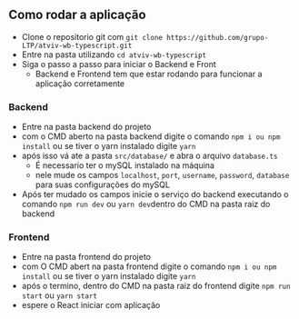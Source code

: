 
## Como rodar a aplicação
- Clone o repositorio git com `git clone https://github.com/grupo-LTP/atviv-wb-typescript.git`
- Entre na pasta utilizando `cd atviv-wb-typescript`
- Siga o passo a passo para iniciar o Backend e Front
  - Backend e Frontend tem que estar rodando para funcionar a aplicação corretamente 
### Backend
- Entre na pasta backend do projeto
- com o CMD aberto na pasta backend digite o comando `npm i ou npm install` ou se tiver o yarn instalado digite `yarn`
- após isso vá ate a pasta `src/database/` e abra o arquivo `database.ts`
  - É necessario ter o mySQL instalado na máquina
  - nele mude os campos `localhost`, `port`, `username`, `password`, `database` para suas configurações do mySQL
- Após ter mudado os campos inicie o serviço do backend executando o comando `npm run dev` ou `yarn dev`dentro do CMD na pasta raiz do backend
### Frontend
- Entre na pasta frontend do projeto
- com O CMD abert na pasta frontend digite o comando `npm i ou npm install` ou se tiver o yarn instalado digite `yarn`
- após o termino, dentro do CMD na pasta raiz do frontend digite `npm run start` ou `yarn start`
- espere o React iniciar com aplicação
